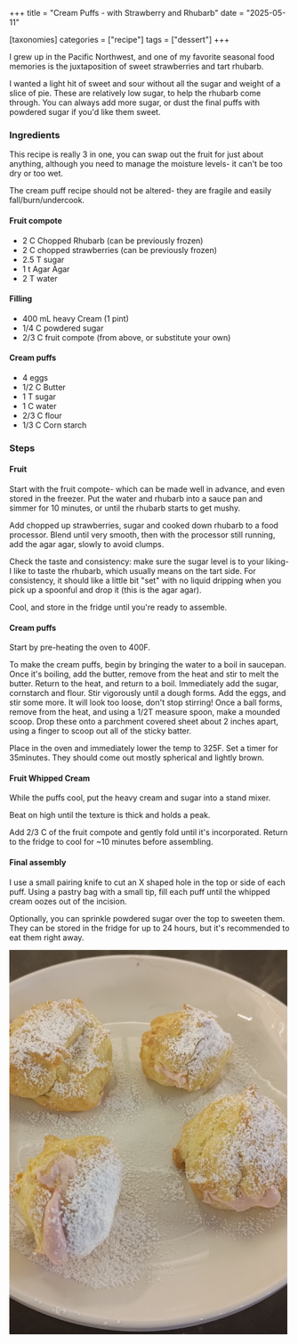 +++
title = "Cream Puffs - with Strawberry and Rhubarb"
date = "2025-05-11"

[taxonomies]
categories = ["recipe"]
tags = ["dessert"]
+++

I grew up in the Pacific Northwest, and one of my favorite seasonal food memories is the
juxtaposition of sweet strawberries and tart rhubarb.

<!-- more -->

I wanted a light hit of sweet and sour without all the sugar and weight of a slice of pie.
These are relatively low sugar, to help the rhubarb come through.
You can always add more sugar, or dust the final puffs with powdered sugar if you'd like them sweet.

### Ingredients

This recipe is really 3 in one, you can swap out the fruit for just about anything, although you need
 to manage the moisture levels- it can't be too dry or too wet.

The cream puff recipe should not be altered- they are fragile and easily fall/burn/undercook.

#### Fruit compote

- 2 C Chopped Rhubarb (can be previously frozen)
- 2 C chopped strawberries (can be previously frozen)
- 2.5 T sugar
- 1 t Agar Agar
- 2 T water

#### Filling

- 400 mL heavy Cream (1 pint)
- 1/4 C powdered sugar
- 2/3 C fruit compote (from above, or substitute your own)

#### Cream puffs

- 4 eggs
- 1/2 C Butter
- 1 T sugar
- 1 C water
- 2/3 C flour
- 1/3 C Corn starch


### Steps


#### Fruit

Start with the fruit compote- which can be made well in advance, and even stored in the freezer.
Put the water and rhubarb into a sauce pan and simmer for 10 minutes, or until the rhubarb starts to get mushy.

Add chopped up strawberries, sugar and cooked down rhubarb to a food processor.
Blend until very smooth, then with the processor still running, add the agar agar, slowly to avoid clumps.

Check the taste and consistency: make sure the sugar level is to your liking- I like to taste the rhubarb,
which usually means on the tart side.  For consistency, it should like a little bit "set" with no liquid dripping when
 you pick up a spoonful and drop it (this is the agar agar).

Cool, and store in the fridge until you're ready to assemble.

#### Cream puffs

Start by pre-heating the oven to 400F.

To make the cream puffs, begin by bringing the water to a boil in saucepan.
Once it's boiling, add the butter, remove from the heat and stir to melt the butter.
Return to the heat, and return to a boil.
Immediately add the sugar, cornstarch and flour.
Stir vigorously until a dough forms.
Add the eggs, and stir some more.  It will look too loose, don't stop stirring!
Once a ball forms, remove from the heat, and using a 1/2T measure spoon, make a mounded scoop.
Drop these onto a parchment covered sheet about 2 inches apart, using a finger to scoop out all of the sticky batter.

Place in the oven and immediately lower the temp to 325F. Set a timer for 35minutes.
They should come out mostly spherical and lightly brown.



#### Fruit Whipped Cream

While the puffs cool, put the heavy cream and sugar into a stand mixer.

Beat on high until the texture is thick and holds a peak.

Add 2/3 C of the fruit compote and gently fold until it's incorporated.
Return to the fridge to cool for ~10 minutes before assembling.

#### Final assembly

I use a small pairing knife to cut an X shaped hole in the top or side of each puff.
Using a pastry bag with a small tip, fill each puff until the whipped cream oozes out of the incision.

Optionally, you can sprinkle powdered sugar over the top to sweeten them.
They can be stored in the fridge for up to 24 hours, but it's recommended to eat them right away.

<img src="P_20250511_100419.jpg" alt="cream puffs" width=500>